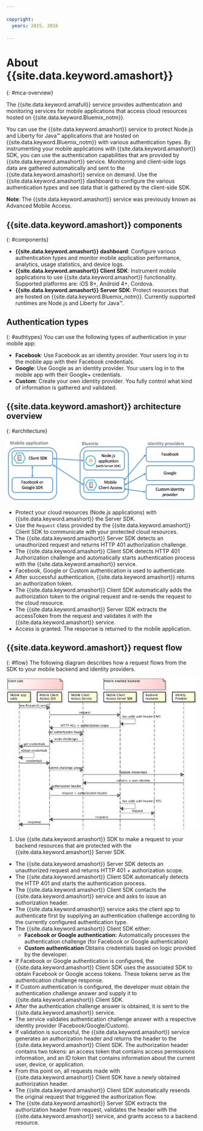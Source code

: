 ```yaml
---

copyright:
  years: 2015, 2016

---
```


# About {{site.data.keyword.amashort}}
{: #mca-overview}

The {{site.data.keyword.amafull}} service provides authentication and monitoring services for mobile applications that access cloud resources hosted on {{site.data.keyword.Bluemix_notm}}.

You can use the {{site.data.keyword.amashort}} service to protect Node.js and Liberty for Java&trade; applications that are hosted on {{site.data.keyword.Bluemix_notm}} with various authentication types. By instrumenting your mobile applications with {{site.data.keyword.amashort}} SDK, you can use the authentication capabilities that are provided by {{site.data.keyword.amashort}} service. Monitoring and client-side logs data are gathered automatically and sent to the {{site.data.keyword.amashort}} service on demand. Use the {{site.data.keyword.amashort}} dashboard to configure the various authentication types and see data that is gathered by the client-side SDK.

**Note**: The {{site.data.keyword.amashort}}  service was previously known as Advanced Mobile Access.

## {{site.data.keyword.amashort}} components
{: #components}

* **{{site.data.keyword.amashort}} dashboard**: Configure various authentication types and monitor mobile application performance, analytics, usage statistics, and device logs.
* **{{site.data.keyword.amashort}} Client SDK**: Instrument mobile applications to use {{site.data.keyword.amashort}}  functionality. Supported platforms are: iOS 8+, Android 4+, Cordova.
* **{{site.data.keyword.amashort}} Server SDK**: Protect resources that are hosted on {{site.data.keyword.Bluemix_notm}}. Currently supported runtimes are Node.js and Liberty for Java&trade;.

## Authentication types
{: #authtypes}
You can use the following types of authentication in your mobile app:
* **Facebook**: Use Facebook as an identity provider. Your users log in to the mobile app with their Facebook credentials.
* **Google**: Use Google as an identity provider. Your users log in to the mobile app with their Google+ credentials.
* **Custom**: Create your own identity provider. You fully control what kind of information is gathered and validated.

## {{site.data.keyword.amashort}}  architecture overview
{: #architecture}

![image](images/mca-overview.jpg)

* Protect your cloud resources (Node.js applications) with {{site.data.keyword.amashort}} the Server SDK.
* Use the `Request` class provided by the {{site.data.keyword.amashort}}  Client SDK to communicate with your protected cloud resources.
* The {{site.data.keyword.amashort}} Server SDK detects an unauthorized request and returns HTTP 401 authorization challenge.
* The {{site.data.keyword.amashort}} Client SDK detects HTTP 401 Authorization challenge and automatically starts authentication process with the {{site.data.keyword.amashort}}  service.
* Facebook, Google or Custom authentication is used  to authenticate.
* After successful authentication, {{site.data.keyword.amashort}} returns an authorization token.
* The {{site.data.keyword.amashort}} Client SDK automatically adds the authorization token to the original request and re-sends the request to the cloud resource.
* The {{site.data.keyword.amashort}}  Server SDK extracts the accessToken from the request and validates it with the {{site.data.keyword.amashort}} service.
* Access is granted.  The response is returned to the mobile application.

## {{site.data.keyword.amashort}} request flow
{: #flow}
The following diagram describes how a request flows from the SDK to your mobile backend and identity providers.

![image](images/mca-sequence-overview.jpg)

1. Use {{site.data.keyword.amashort}} SDK to make a request to your backend resources that are protected with the {{site.data.keyword.amashort}} Server SDK.
* The {{site.data.keyword.amashort}} Server SDK detects an unauthorized request and returns HTTP 401 + authorization scope.
* The {{site.data.keyword.amashort}} Client SDK automatically detects the HTTP 401 and starts the authentication process.
* The {{site.data.keyword.amashort}} Client SDK contacts the {{site.data.keyword.amashort}} service and asks to issue an authorization header.
* The {{site.data.keyword.amashort}} service asks the client app to authenticate first by supplying an authentication challenge according to the currently configured authentication type.
* The {{site.data.keyword.amashort}} Client SDK either:
   *  **Facebook or Google authentication:** Automatically processes the authentication challenge (for Facebook or Google authentication)
   * **Custom authentication**:Obtains credentials based on logic provided by the developer.
* If Facebook or Google authentication is configured, the {{site.data.keyword.amashort}} Client SDK uses the associated SDK to obtain Facebook or Google access tokens. These tokens serve as the authentication challenge response.
* If Custom authentication is configured, the developer must obtain the authentication challenge answer and supply it to {{site.data.keyword.amashort}} Client SDK.
* After the authentication challenge answer is obtained, it is sent to the {{site.data.keyword.amashort}} service.
* The service validates authentication challenge answer with a respective identity provider (Facebook/Google/Custom).
* If validation is successful, the {{site.data.keyword.amashort}} service generates an authorization header and returns the header to the {{site.data.keyword.amashort}} Client SDK. The authorization header contains two tokens: an access token that contains access permissions information, and an ID token that contains information about the current user, device, or application.
* From this point on, all requests made with {{site.data.keyword.amashort}} Client SDK have a newly obtained authorization header.
* The {{site.data.keyword.amashort}} Client SDK automatically resends the original request that triggered the authorization flow.
* The {{site.data.keyword.amashort}} Server SDK extracts the authorization header from request, validates the header with the  {{site.data.keyword.amashort}} service, and grants access to a backend resource.
